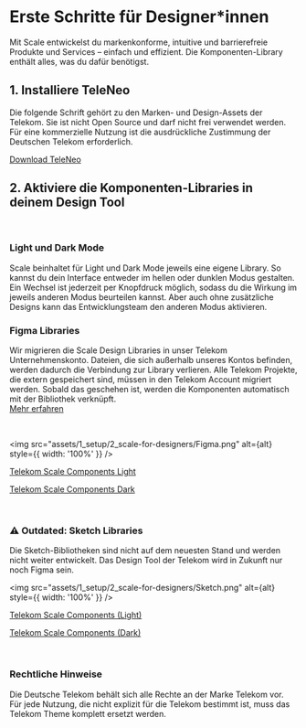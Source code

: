 # Erste Schritte für Designer\*innen

Mit Scale entwickelst du markenkonforme, intuitive und barrierefreie Produkte und Services – einfach und effizient. Die Komponenten-Library enthält alles, was du dafür benötigst.

## 1. Installiere TeleNeo

Die folgende Schrift gehört zu den Marken- und Design-Assets der Telekom. Sie ist nicht Open Source und darf nicht frei verwendet werden. Für eine kommerzielle Nutzung ist die ausdrückliche Zustimmung der Deutschen Telekom erforderlich.

[Download TeleNeo](https://www.brand-design.telekom.com/asset/font-0-teleneo/)

## 2. Aktiviere die Komponenten-Libraries in deinem Design Tool

<br/>

### Light und Dark Mode

Scale beinhaltet für Light und Dark Mode jeweils eine eigene Library. So kannst du dein Interface entweder im hellen oder dunklen Modus gestalten. Ein Wechsel ist jederzeit per Knopfdruck möglich, sodass du die Wirkung im jeweils anderen Modus beurteilen kannst. Aber auch ohne zusätzliche Designs kann das Entwicklungsteam den anderen Modus aktivieren.

### Figma Libraries

<scale-notification variant="warning" opened heading="Wir ziehen um!">
    <p slot="text">
        Wir migrieren die Scale Design Libraries in unser Telekom Unternehmenskonto. Dateien, die sich außerhalb unseres Kontos befinden, werden dadurch die Verbindung zur Library verlieren. Alle Telekom Projekte, die extern gespeichert sind, müssen in den Telekom Account migriert werden. Sobald das geschehen ist, werden die Komponenten automatisch mit der Bibliothek verknüpft.<br/><a href="https://telekom.github.io/scale/?path=/docs/new-release-sketch-library-update--page#access">Mehr erfahren  </a>
    </p>
</scale-notification>

<br/>

<img src="assets/1_setup/2_scale-for-designers/Figma.png" alt={alt} style={{ width: '100%' }} />

<p><a href="https://www.figma.com/file/3xCcfn6sawB7EcfUjpr7OE/%E2%98%80%EF%B8%8F-Telekom-Scale-Beta-Light-1.0.0?type=design&node-id=11505%3A145418&mode=design&t=nAdhrYOpRNgurAwy-1" rel="nofollow" class="matomo_download">Telekom Scale Components Light </a></p>
<p><a href="https://www.figma.com/file/tdmMhhu1FbA0GTapn3cGb1/%F0%9F%8C%92Telekom-Scale-Beta-Dark-1.0.0?type=design&node-id=13102%3A157996&mode=design&t=ne7mjHvtsCeTlqjL-1" rel="nofollow" class="matomo_download">Telekom Scale Components Dark </a></p>

<br/>

### ⚠️ Outdated: Sketch Libraries

Die Sketch-Bibliotheken sind nicht auf dem neuesten Stand und werden nicht weiter entwickelt. Das Design Tool der Telekom wird in Zukunft nur noch Figma sein.

<img src="assets/1_setup/2_scale-for-designers/Sketch.png" alt={alt} style={{ width: '100%' }} />

<p><a href="sketch://add-library?url=https%3A%2F%2Fwww.brand-design.telekom.com%2Fsketch-light.rss" rel="nofollow" class="matomo_download">Telekom Scale Components (Light)</a></p>

<p><a href="sketch://add-library?url=https%3A%2F%2Fwww.brand-design.telekom.com%2Fsketch-dark.rss" rel="nofollow" class="matomo_download">Telekom Scale Components (Dark)</a></p>

<br/>

### Rechtliche Hinweise

Die Deutsche Telekom behält sich alle Rechte an der Marke Telekom vor. Für jede Nutzung, die nicht explizit für die Telekom bestimmt ist, muss das Telekom Theme komplett ersetzt werden.
